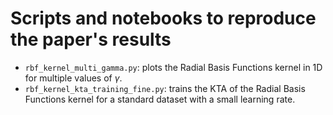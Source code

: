# Scripts and notebooks to reproduce the paper's results
- `rbf_kernel_multi_gamma.py`: plots the Radial Basis Functions kernel in 1D for multiple values of $\gamma$.
- `rbf_kernel_kta_training_fine.py`: trains the KTA of the Radial Basis Functions kernel for a standard dataset with a small learning rate.
